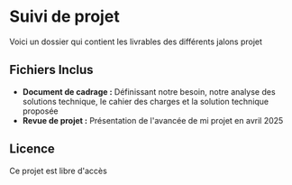 # Suivi de projet

Voici un dossier qui contient les livrables des différents jalons projet

## Fichiers Inclus

- **Document de cadrage :** Définissant notre besoin, notre analyse des solutions technique, le cahier des charges et la solution technique proposée
- **Revue de projet :** Présentation de l'avancée de mi projet en avril 2025

## Licence

Ce projet est libre d'accès
